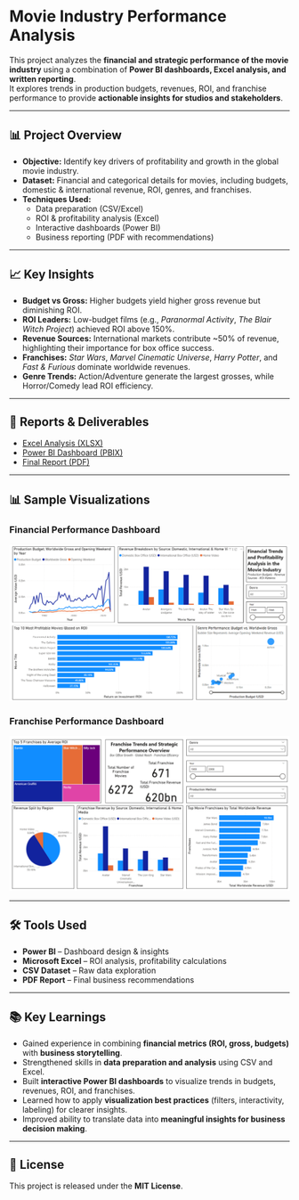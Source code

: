 # Movie Industry Performance Analysis

This project analyzes the **financial and strategic performance of the movie industry** using a combination of **Power BI dashboards, Excel analysis, and written reporting**.  
It explores trends in production budgets, revenues, ROI, and franchise performance to provide **actionable insights for studios and stakeholders**.

---

## 📊 Project Overview
- **Objective:** Identify key drivers of profitability and growth in the global movie industry.  
- **Dataset:** Financial and categorical details for movies, including budgets, domestic & international revenue, ROI, genres, and franchises.  
- **Techniques Used:**  
  - Data preparation (CSV/Excel)  
  - ROI & profitability analysis (Excel)  
  - Interactive dashboards (Power BI)  
  - Business reporting (PDF with recommendations)  

---

## 📈 Key Insights
- **Budget vs Gross:** Higher budgets yield higher gross revenue but diminishing ROI.  
- **ROI Leaders:** Low-budget films (e.g., *Paranormal Activity*, *The Blair Witch Project*) achieved ROI above 150%.  
- **Revenue Sources:** International markets contribute ~50% of revenue, highlighting their importance for box office success.  
- **Franchises:** *Star Wars*, *Marvel Cinematic Universe*, *Harry Potter*, and *Fast & Furious* dominate worldwide revenues.  
- **Genre Trends:** Action/Adventure generate the largest grosses, while Horror/Comedy lead ROI efficiency.  

---

## 📑 Reports & Deliverables
- [Excel Analysis (XLSX)](analysis/Movie_Industry_Analysis.xlsx)  
- [Power BI Dashboard (PBIX)](dashboard/Movie_Industry_Dashboard.pbix)  
- [Final Report (PDF)](reports/Movie_Industry_Report.pdf)  

---

## 📊 Sample Visualizations

### Financial Performance Dashboard
![Financial Performance](images/Financial_Performance.png)

### Franchise Performance Dashboard
![Franchise Performance](images/Franchise_Performance.png)

---

## 🛠️ Tools Used
- **Power BI** – Dashboard design & insights  
- **Microsoft Excel** – ROI analysis, profitability calculations  
- **CSV Dataset** – Raw data exploration  
- **PDF Report** – Final business recommendations  

---

## 📚 Key Learnings
- Gained experience in combining **financial metrics (ROI, gross, budgets)** with **business storytelling**.  
- Strengthened skills in **data preparation and analysis** using CSV and Excel.  
- Built **interactive Power BI dashboards** to visualize trends in budgets, revenues, ROI, and franchises.  
- Learned how to apply **visualization best practices** (filters, interactivity, labeling) for clearer insights.  
- Improved ability to translate data into **meaningful insights for business decision making**.  

---

## 📜 License
This project is released under the **MIT License**.
